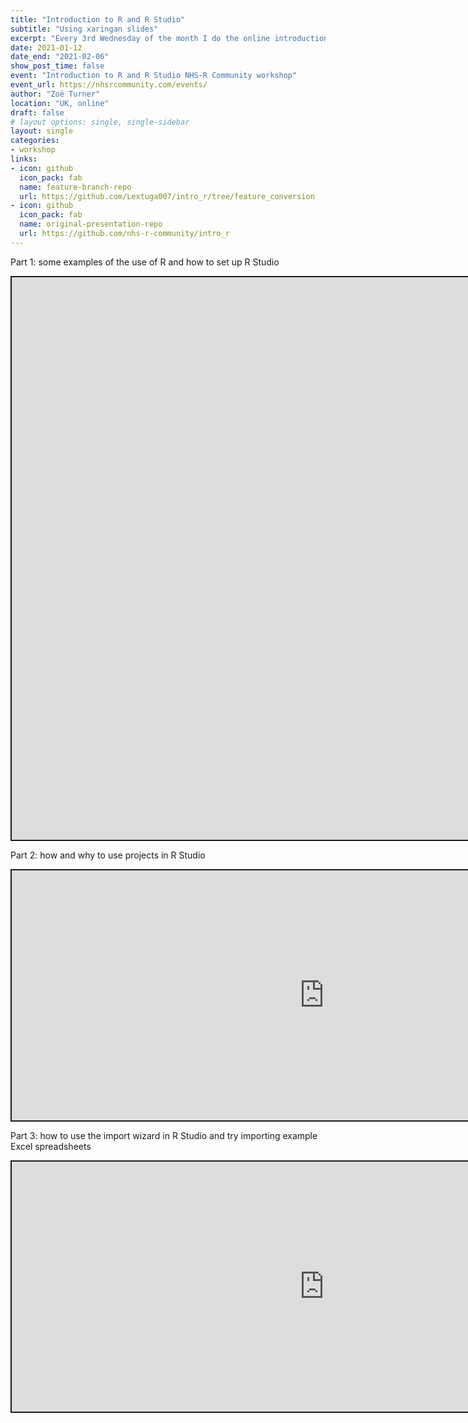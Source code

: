 ```yaml
---
title: "Introduction to R and R Studio"
subtitle: "Using xaringan slides"
excerpt: "Every 3rd Wednesday of the month I do the online introduction workshop for NHS-R Community"
date: 2021-01-12
date_end: "2021-02-06"
show_post_time: false
event: "Introduction to R and R Studio NHS-R Community workshop"
event_url: https://nhsrcommunity.com/events/
author: "Zoë Turner"
location: "UK, online"
draft: false
# layout options: single, single-sidebar
layout: single
categories:
- workshop
links:
- icon: github
  icon_pack: fab
  name: feature-branch-repo
  url: https://github.com/Lextuga007/intro_r/tree/feature_conversion
- icon: github
  icon_pack: fab
  name: original-presentation-repo
  url: https://github.com/nhs-r-community/intro_r
---
```


Part 1: some examples of the use of R and how to set up R Studio

<iframe src="https://lextuga007.github.io/intro_r/01-workshop_intro.html#1" width="1600" height="900" style="border:2px solid currentColor;" loading="lazy"></iframe> <script>fitvids('.shareagain', {players: 'iframe'});</script>

Part 2: how and why to use projects in R Studio

<iframe src="https://lextuga007.github.io/intro_r/02-workshop_projects.html#1" width="1000" height="400" style="border:2px solid currentColor;" loading="lazy" allowfullscreen></iframe> <script>fitvids('.shareagain', {players: 'iframe'});</script>

Part 3: how to use the import wizard in R Studio and try importing example Excel spreadsheets 

<iframe src="https://lextuga007.github.io/intro_r/03-workshop_import_data.html#1" width="1000" height="400" style="border:2px solid currentColor;" loading="lazy" allowfullscreen></iframe> <script>fitvids('.shareagain', {players: 'iframe'});</script>
